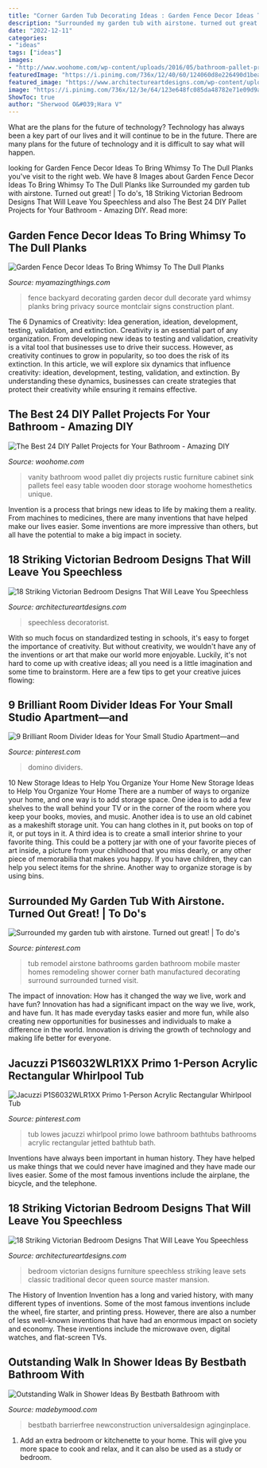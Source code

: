 ```yaml
---
title: "Corner Garden Tub Decorating Ideas : Garden Fence Decor Ideas To Bring Whimsy To The Dull Planks"
description: "Surrounded my garden tub with airstone. turned out great!"
date: "2022-12-11"
categories:
- "ideas"
tags: ["ideas"]
images:
- "http://www.woohome.com/wp-content/uploads/2016/05/bathroom-pallet-projects-woohome-18.jpg"
featuredImage: "https://i.pinimg.com/736x/12/40/60/124060d8e226490d1beaf9aaf07dc122.jpg"
featured_image: "https://www.architectureartdesigns.com/wp-content/uploads/2016/06/2-30-630x411.jpg"
image: "https://i.pinimg.com/736x/12/3e/64/123e648fc085da48782e71e09d9a46df--whirlpool-tub-small-bathrooms.jpg"
ShowToc: true
author: "Sherwood O&#039;Hara V"
---
```



What are the plans for the future of technology?
Technology has always been a key part of our lives and it will continue to be in the future. There are many plans for the future of technology and it is difficult to say what will happen.

	

		
looking for Garden Fence Decor Ideas To Bring Whimsy To The Dull Planks you've visit to the right web. We have 8 Images about Garden Fence Decor Ideas To Bring Whimsy To The Dull Planks like Surrounded my garden tub with airstone. Turned out great! | To do&#039;s, 18 Striking Victorian Bedroom Designs That Will Leave You Speechless and also The Best 24 DIY Pallet Projects for Your Bathroom - Amazing DIY. Read more:
		
    
## Garden Fence Decor Ideas To Bring Whimsy To The Dull Planks

<img loading=lazy src="https://myamazingthings.com/wp-content/uploads/2017/08/garden-fence-decor-5.jpg" onerror="this.onerror=null;this.src='https://tse2.mm.bing.net/th?id=OIP.SQ4GPLxXAG9eGZbQYi2bTQHaFj&amp;pid=15.1';" alt="Garden Fence Decor Ideas To Bring Whimsy To The Dull Planks">

_Source: myamazingthings.com_

>fence backyard decorating garden decor dull decorate yard whimsy planks bring privacy source montclair signs construction plant. 

	

The 6 Dynamics of Creativity: Idea generation, ideation, development, testing, validation, and extinction.
Creativity is an essential part of any organization. From developing new ideas to testing and validation, creativity is a vital tool that businesses use to drive their success. However, as creativity continues to grow in popularity, so too does the risk of its extinction. In this article, we will explore six dynamics that influence creativity: ideation, development, testing, validation, and extinction. By understanding these dynamics, businesses can create strategies that protect their creativity while ensuring it remains effective.

    
## The Best 24 DIY Pallet Projects For Your Bathroom - Amazing DIY

<img loading=lazy src="http://www.woohome.com/wp-content/uploads/2016/05/bathroom-pallet-projects-woohome-18.jpg" onerror="this.onerror=null;this.src='https://tse4.mm.bing.net/th?id=OIP.TakAfuLfU20lMal3ds0_pQHaJ4&amp;pid=15.1';" alt="The Best 24 DIY Pallet Projects for Your Bathroom - Amazing DIY">

_Source: woohome.com_

>vanity bathroom wood pallet diy projects rustic furniture cabinet sink pallets feel easy table wooden door storage woohome homesthetics unique. 

	

Invention is a process that brings new ideas to life by making them a reality. From machines to medicines, there are many inventions that have helped make our lives easier. Some inventions are more impressive than others, but all have the potential to make a big impact in society.

    
## 18 Striking Victorian Bedroom Designs That Will Leave You Speechless

<img loading=lazy src="https://www.architectureartdesigns.com/wp-content/uploads/2016/06/2-30.jpg" onerror="this.onerror=null;this.src='https://tse2.mm.bing.net/th?id=OIP.KH8nGmfXU_EUJfH6hgXfMwHaE1&amp;pid=15.1';" alt="18 Striking Victorian Bedroom Designs That Will Leave You Speechless">

_Source: architectureartdesigns.com_

>speechless decoratorist. 

	

With so much focus on standardized testing in schools, it's easy to forget the importance of creativity. But without creativity, we wouldn't have any of the inventions or art that make our world more enjoyable. Luckily, it's not hard to come up with creative ideas; all you need is a little imagination and some time to brainstorm. Here are a few tips to get your creative juices flowing:

    
## 9 Brilliant Room Divider Ideas For Your Small Studio Apartment—and

<img loading=lazy src="https://i.pinimg.com/736x/12/40/60/124060d8e226490d1beaf9aaf07dc122.jpg" onerror="this.onerror=null;this.src='https://tse2.mm.bing.net/th?id=OIP.mZC56lIwYs7wPSsBAyoL3AHaJ4&amp;pid=15.1';" alt="9 Brilliant Room Divider Ideas for Your Small Studio Apartment—and">

_Source: pinterest.com_

>domino dividers. 

	

10 New Storage Ideas to Help You Organize Your Home
New Storage Ideas to Help You Organize Your Home
There are a number of ways to organize your home, and one way is to add storage space. One idea is to add a few shelves to the wall behind your TV or in the corner of the room where you keep your books, movies, and music. Another idea is to use an old cabinet as a makeshift storage unit. You can hang clothes in it, put books on top of it, or put toys in it. A third idea is to create a small interior shrine to your favorite thing. This could be a pottery jar with one of your favorite pieces of art inside, a picture from your childhood that you miss dearly, or any other piece of memorabilia that makes you happy. If you have children, they can help you select items for the shrine. Another way to organize storage is by using bins.

    
## Surrounded My Garden Tub With Airstone. Turned Out Great! | To Do&#039;s

<img loading=lazy src="https://i.pinimg.com/736x/d9/f9/d5/d9f9d552fbe24cf13c9e8d95d6fca124--airstone-ideas-airstone-tub.jpg?b=t" onerror="this.onerror=null;this.src='https://tse3.mm.bing.net/th?id=OIP.NVTyNpOTxLFpHsh0zwbkJAHaJ3&amp;pid=15.1';" alt="Surrounded my garden tub with airstone. Turned out great! | To do&#039;s">

_Source: pinterest.com_

>tub remodel airstone bathrooms garden bathroom mobile master homes remodeling shower corner bath manufactured decorating surround surrounded turned visit. 

	

The impact of innovation: How has it changed the way we live, work and have fun?
Innovation has had a significant impact on the way we live, work, and have fun. It has made everyday tasks easier and more fun, while also creating new opportunities for businesses and individuals to make a difference in the world. Innovation is driving the growth of technology and making life better for everyone.

    
## Jacuzzi P1S6032WLR1XX Primo 1-Person Acrylic Rectangular Whirlpool Tub

<img loading=lazy src="https://i.pinimg.com/736x/12/3e/64/123e648fc085da48782e71e09d9a46df--whirlpool-tub-small-bathrooms.jpg" onerror="this.onerror=null;this.src='https://tse2.mm.bing.net/th?id=OIP.GKU-NFjTvYNcAUFryWD5-wHaHa&amp;pid=15.1';" alt="Jacuzzi P1S6032WLR1XX Primo 1-Person Acrylic Rectangular Whirlpool Tub">

_Source: pinterest.com_

>tub lowes jacuzzi whirlpool primo lowe bathroom bathtubs bathrooms acrylic rectangular jetted bathtub bath. 

	

Inventions have always been important in human history. They have helped us make things that we could never have imagined and they have made our lives easier. Some of the most famous inventions include the airplane, the bicycle, and the telephone.

    
## 18 Striking Victorian Bedroom Designs That Will Leave You Speechless

<img loading=lazy src="https://www.architectureartdesigns.com/wp-content/uploads/2016/06/2-30-630x411.jpg" onerror="this.onerror=null;this.src='https://tse1.mm.bing.net/th?id=OIP.bU3GzM3fQ-krTUKE1eJcagHaE1&amp;pid=15.1';" alt="18 Striking Victorian Bedroom Designs That Will Leave You Speechless">

_Source: architectureartdesigns.com_

>bedroom victorian designs furniture speechless striking leave sets classic traditional decor queen source master mansion. 

	

The History of Invention
Invention has a long and varied history, with many different types of inventions. Some of the most famous inventions include the wheel, fire starter, and printing press. However, there are also a number of less well-known inventions that have had an enormous impact on society and economy. These inventions include the microwave oven, digital watches, and flat-screen TVs.

    
## Outstanding Walk In Shower Ideas By Bestbath Bathroom With

<img loading=lazy src="https://madebymood.com/wp-content/uploads/2020/01/Outstanding-Walk-In-Shower-Ideas-By-Bestbath-Bathroom-With-BarrierFree-And-Newconstruction.jpg" onerror="this.onerror=null;this.src='https://tse1.mm.bing.net/th?id=OIP.pgdWl67Jqb_BXs_QSHb_VgHaLH&amp;pid=15.1';" alt="Outstanding Walk in Shower Ideas By Bestbath Bathroom with">

_Source: madebymood.com_

>bestbath barrierfree newconstruction universaldesign aginginplace. 

	

1. Add an extra bedroom or kitchenette to your home. This will give you more space to cook and relax, and it can also be used as a study or bedroom. 

